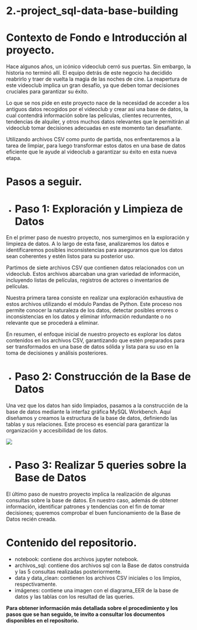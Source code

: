 # 2.-project_sql-data-base-building

# Contexto de Fondo e Introducción al proyecto.

Hace algunos años, un icónico videoclub cerró sus puertas. Sin embargo, la historia no terminó allí. El equipo detrás de este negocio ha decidido reabrirlo y traer de vuelta la magia de las noches de cine. La reapertura de este videoclub implica un gran desafío, ya que deben tomar decisiones cruciales para garantizar su éxito.

Lo que se nos pide en este proyecto nace de la necesidad de acceder a los antiguos datos recogidos por el videoclub y crear así una base de datos, la cual contendrá información sobre las películas, clientes recurrentes, tendencias de alquiler, y otros muchos datos relevantes que le permitirán al videoclub tomar decisiones adecuadas en este momento tan desafiante. 

Utilizando archivos CSV como punto de partida, nos enfrentaremos a la tarea de limpiar, para luego transformar estos datos en una base de datos eficiente que le ayude al videoclub a garantizar su éxito en esta nueva etapa.


# Pasos a seguir.

- # Paso 1: Exploración y Limpieza de Datos

En el primer paso de nuestro proyecto, nos sumergimos en la exploración y limpieza de datos. A lo largo de esta fase, analizaremos los datos e identificaremos posibles inconsistencias para asegurarnos que los datos sean coherentes y estén listos para su posterior uso. 

Partimos de siete archivos CSV que contienen datos relacionados con un videoclub. Estos archivos abarcaban una gran variedad de información, incluyendo listas de películas, registros de actores o inventarios de películas.

Nuestra primera tarea consiste en realizar una exploración exhaustiva de estos archivos utilizando el módulo Pandas de Python. Este proceso nos permite conocer la naturaleza de los datos, detectar posibles errores o inconsistencias en los datos y eliminar información redundante o no relevante que se procederá a eliminar. 

En resumen, el enfoque inicial de nuestro proyecto es explorar los datos contenidos en los archivos CSV, garantizando que estén preparados para ser transformados en una base de datos sólida y lista para su uso en la toma de decisiones y análisis posteriores.

- # Paso 2: Construcción de la Base de Datos

Una vez que los datos han sido limpiados, pasamos a la construcción de la base de datos mediante la interfaz gráfica MySQL Workbench. Aquí diseñamos y creamos la estructura de la base de datos, definiendo las tablas y sus relaciones. Este proceso es esencial para garantizar la organización y accesibilidad de los datos.

![](https://github.com/karmelealonso/2.-project_sql/blob/main/imágenes/esquema_datos_MySQL.png)

- # Paso 3: Realizar 5 queries sobre la Base de Datos

El último paso de nuestro proyecto implica la realización de algunas consultas sobre la base de datos. En nuestro caso, además de obtener información, identificar patrones y tendencias con el fin de tomar decisiones; queremos comprobar el buen funcionamiento de la Base de Datos recién creada. 

# Contenido del repositorio. 

- notebook: contiene dos archivos jupyter notebook.
- archivos_sql: contiene dos archivos sql con la Base de datos construida y las 5 consultas realizadas posteriormente. 
- data y data_clean: contienen los archivos CSV  iniciales o los limpios, respectivamente.
- imágenes: contiene una imagen con el diagrama_EER de la base de datos y las tablas con los resultad de las queries.


**Para obtener información más detallada sobre el procedimiento y los pasos que se han seguido, te invito a consultar los documentos disponibles en el repositorio.**